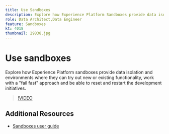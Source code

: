 ```yaml
---
title: Use Sandboxes
description: Explore how Experience Platform Sandboxes provide data isolation and environments where they can try out new or existing functionality, work with a 'fail fast' approach and be able to reset and restart the development initiatives.
role: Data Architect,Data Engineer
feature: Sandboxes
kt: 4018
thumbnail: 29838.jpg
---
```


# Use sandboxes

Explore how Experience Platform sandboxes provide data isolation and environments where they can try out new or existing functionality, work with a "fail fast" approach and be able to reset and restart the development initiatives.

>[!VIDEO](https://video.tv.adobe.com/v/29838/?quality=12&learn=on)

## Additional Resources

* [Sandboxes user guide](https://experienceleague.adobe.com/docs/experience-platform/sandbox/home.html)
